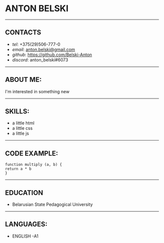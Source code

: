 # ANTON BELSKI
___

## CONTACTS
* _tel_: +375(29)506-777-0
* _email_: anton.belski@gmail.com
* _github_: https://github.com/Belski-Anton
* _discord_: anton_belski#6073
___

## ABOUT ME:
I'm interested in something new
___
## SKILLS:
* a little html
* a little css
* a little js
___

## CODE EXAMPLE:
```
function multiply (a, b) {
return a * b
}

```
___

## EDUCATION
* Belarusian State Pedagogical University
___

## LANGUAGES:
* ENGLISH -A1

